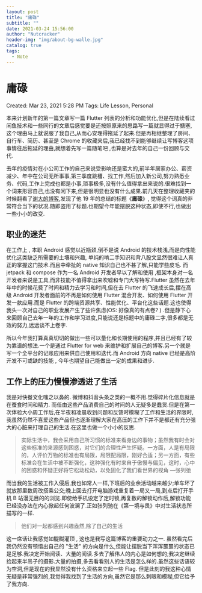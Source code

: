 ```yaml
---
layout: post
title: "庸碌"
subtitle: ""
date: 2021-03-24 15:56:00
author: "Nutcracker"
header-img: "img/about-bg-walle.jpg"
catalog: true
tags:
  - Note
---
```




# 庸碌

Created: Mar 23, 2021 5:28 PM
Tags: Life Lesson, Personal

本来计划新年的第一篇文章写一篇 Flutter 列表的分析和功能优化,但是在陆续看过闲鱼技术和一些同行的文章后感觉要是还按照原来的思路写一篇就显得过于搪塞,这个理由马上就说服了我自己,从而心安理得拖延了起来.但是再相继整理了房间、自行车、简历、甚至是 Chrome 的收藏夹后,我已经找不到能够继续让写博客这项事情往后拖延的理由,就想着先写一篇随笔吧 ,也算是对去年的自己一份回顾与交代.

去年的疫情对在小公司工作的自己来说受影响还是蛮大的,前半年居家办公、薪资减少、年中在公司无所事事,第三季度跳槽、找工作,然后加入新公司,努力熟悉业务、代码,工作上完成也都是小事,琐事极多,没有什么值得拿出来说的.很难找到一个词来形容自己,也没有闲下来,但是很明显也没有什么成果.前几天在整理收藏夹的时候翻看了[谢大的博客](https://yihui.org/),发现了他 19 年的总结的标题《**庸碌**》, 觉得这个词真的非常符合当下的状况.随即盗用了标题.也期望今年能摆脱这种状态,即使不行,也做出一些小小的改变.

## 职业的迷茫

在工作上 , 本职 Android 感觉以近瓶颈,倒不是说 Android 的技术栈浅,而是向性能优化这类缺乏所需要的土壤和兴趣, 单纯的啃二手知识和背八股文显然很难让人真正的掌握这门技术.而且中牵扯的 native 知识自己也不甚了解,只能学些皮毛. 而 jetpack 和 compose 作为一名 Android 开发者早以了解和使用 ,框架本身对一名开发者来说是工具,而非技能不值得拿出来吹嘘和专门大写特写.Flutter 虽然在去年年中的时候花费了时间和精力去学习和时间,但在去 Flutter 的飞速成长后,摆在高级 Android 开发者面前的不再是如何使用 Flutter 混合开发、如何使用 Flutter 开发一款应用.而是 Flutter 的跨端资源共享、性能优化、平台化这些话题.这也使得我头一次对自己的职业发展产生了些许焦虑(OS: 好像真的有点卷? ) .但是静下心来回顾自己去年一年的工作和学习进度,只能说还是标题中的庸碌二字,很多都是无效的努力,远远谈不上卷字.

所以今年我打算真真切切的做出一些可以量化和长期使用的程序,并且已经有了较为靠谱的想法.一个是通过 Flutter for web 来维护和扩展自己的博客.另一个就是写一个全平台的记账应用来供自己使用和迭代.而 Android 方向 native 已经是高阶开发不可或缺的技能 , 今年也期望自己能做出一定的成果和进步.

## 工作上的压力慢慢渗透进了生活

我是对快餐文化嗤之以鼻的. 微博和抖音头条之类的一概不用.觉得碎片化信息就是在蚕食时间和精力. 而任由这些产品消费自己的时间的人无疑多是蠢货.但是在第一次体验大小周工作后,在半夜和凌晨收到问题和反馈时模糊了工作和生活的界限时,我虽然仍然不喜爱这些产品但也逐渐理解大家在高压的工作下并不是都还有充分强大的心脏来打理自己的生活.在这里也做一个小小的反思.

> 实际生活中，我会采用自己所习惯的标准来看身边的事物；虽然我有时会对这些标准的来源感到困惑，对它们的合理性产生怀疑。一方面，人是有局限的，人评价万物的标准也有局限，局限配局限，刚好合适；另一方面，有些标准会在生活中被不断强化，这种强化有时来自于傲慢与偏见，这时，心中的困惑和怀疑正好将它松动松动，以免固化了我们看世界的视角                                   —张列弛

而当我的生活被工作入侵后,我也如常人一样,下班后的业余活动越来越少;单车坏了就放那里数周改搭乘公交;晚上回去打开电脑游戏重复着一局又一局,到点后打开手机 B 站漫无目的的浏览.即使给手机设定了定时锁,再复数的解锁动作后,解锁功能已经没办法在内心掀起任何波澜了.正如张列驰在《第一境与畏》中对生活状态所描写的一样.

> 他们对一起都感到兴趣盎然,除了自己的生活

这一席话让我感觉如醍醐灌顶 , 这也是我写这篇博客的重要动力之一. 虽然看完后我仍然没有顿悟出自己的 "生活" 的方向是什么,但能让摆脱当下浑浑噩噩的状态已是足够.我决定开始阅读、大量的阅读.多去了解伟人的内心是如何想的;我决定继续捡起来半吊子的摄影.大量的拍摄,多去看看别人的生活是怎么样的.虽然这些话语较为空洞,但是现在的我显然没有什么资格来立起一些 Flag. 但是此刻的我这种心情无疑是非常强烈的,我觉得我找到了生活的方向,虽然它是那么刺眼和模糊,但它给予了我方向.